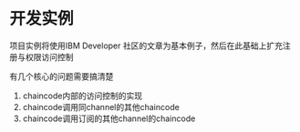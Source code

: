 # 开发实例

项目实例将使用IBM Developer 社区的文章为基本例子，然后在此基础上扩充注册与权限访问控制

有几个核心的问题需要搞清楚

1. chaincode内部的访问控制的实现
2. chaincode调用同channel的其他chaincode
3. chaincode调用订阅的其他channel的chaincode
